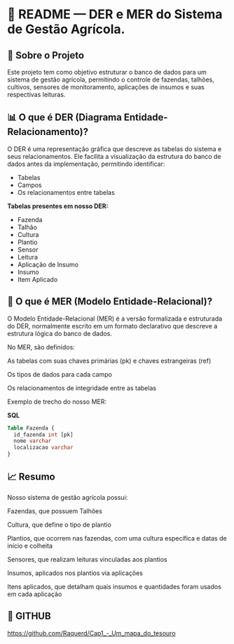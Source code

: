 # 📖 README — DER e MER do Sistema de Gestão Agrícola.
## 📌 Sobre o Projeto
Este projeto tem como objetivo estruturar o banco de dados para um sistema de gestão agrícola, permitindo o controle de fazendas, talhões, cultivos, sensores de monitoramento, aplicações de insumos e suas respectivas leituras.

## 📊 O que é DER (Diagrama Entidade-Relacionamento)?
O DER é uma representação gráfica que descreve as tabelas do sistema e seus relacionamentos. Ele facilita a visualização da estrutura do banco de dados antes da implementação, permitindo identificar:
- Tabelas
- Campos
- Os relacionamentos entre tabelas

**Tabelas presentes em nosso DER:**
- Fazenda
- Talhão
- Cultura
- Plantio
- Sensor
- Leitura
- Aplicação de Insumo
- Insumo
- Item Aplicado

## 📄 O que é MER (Modelo Entidade-Relacional)?
O Modelo Entidade-Relacional (MER) é a versão formalizada e estruturada do DER, normalmente escrito em um formato declarativo que descreve a estrutura lógica do banco de dados.

No MER, são definidos:

As tabelas com suas chaves primárias (pk) e chaves estrangeiras (ref)

Os tipos de dados para cada campo

Os relacionamentos de integridade entre as tabelas

Exemplo de trecho do nosso MER:

**SQL**
```sql
Table Fazenda {
  id_fazenda int [pk]
  nome varchar
  localizacao varchar
}
```
## 📈 Resumo
Nosso sistema de gestão agrícola possui:

Fazendas, que possuem Talhões

Cultura, que define o tipo de plantio

Plantios, que ocorrem nas fazendas, com uma cultura específica e datas de início e colheita

Sensores, que realizam leituras vinculadas aos plantios

Insumos, aplicados nos plantios via aplicações

Itens aplicados, que detalham quais insumos e quantidades foram usados em cada aplicação

## 🎨 GITHUB
https://github.com/Raquerd/Cap1_-_Um_mapa_do_tesouro
